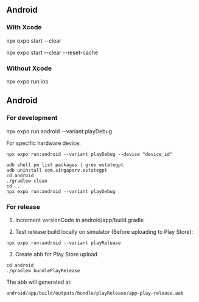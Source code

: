 ## Android

### With Xcode
npx expo start --clear


npx expo start --clear --reset-cache

### Without Xcode

npx expo run:ios

## Android
### For development
npx expo run:android --variant playDebug

For specific hardware device:
```
npx expo run:android --variant playDebug --device "device_id"
```

```
adb shell pm list packages | grep estategpt
adb uninstall com.singaporv.estategpt
cd android
./gradlew clean
cd ..
npx expo run:android --variant playDebug
```

### For release
1. Increment versionCode in android/app/build.gradle

2. Test release build locally on simulator (Before uploading to Play Store): 
```
npx expo run:android --variant playRelease
```

3. Create abb for  Play Store upload
```
cd android
./gradlew bundlePlayRelease
```

The abb will generated at: 
```
android/app/build/outputs/bundle/playRelease/app-play-release.aab
```




